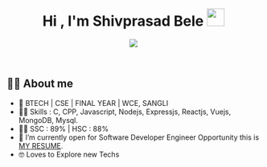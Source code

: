 <h1 align="center">Hi , I'm Shivprasad Bele <img src="https://media.giphy.com/media/hvRJCLFzcasrR4ia7z/giphy.gif" width="35"></h1>
<p align="center">
  <a href="https://github.com/DenverCoder1/readme-typing-svg"><img src="https://readme-typing-svg.herokuapp.com?lines=Computer+Science+Student;Problem%20Solving;DS%20|%20Algorithms%20|%20OOP%20;Loves%20to%20Learn%20new%20things&center=true&width=500&height=50"></a>
</p>


<br>

<!--<p align="center"> 
	<img src="https://komarev.com/ghpvc/?username=7oSkaaa&label=Profile%20views&color=0e75b6&style=plastic" alt="7oSkaaa" /> 
	<a href = "https://commits.top/egypt.html" target="_blank">
		<img src="https://enfsgag3ayy6w9q.m.pipedream.net/&style=plastic" alt="7oSkaaa" target="_blank"/> 
	</a>
</p>
 -->

## :sassy_man:  About me
- :school: BTECH | CSE | FINAL YEAR | WCE, SANGLI
- :technologist: Skills : C, CPP, Javascript, Nodejs, Expressjs, Reactjs, Vuejs, MongoDB, Mysql.
- :student: SSC : 89% | HSC : 88%
- :thinking: I’m currently open for Software Developer Engineer Opportunity this is [MY RESUME](https://drive.google.com/file/d/1W6tgfVspLOrC6_e5I7GytOph42vtM7Ua/view).
- :nerd_face: Loves to Explore new Techs


<br>
